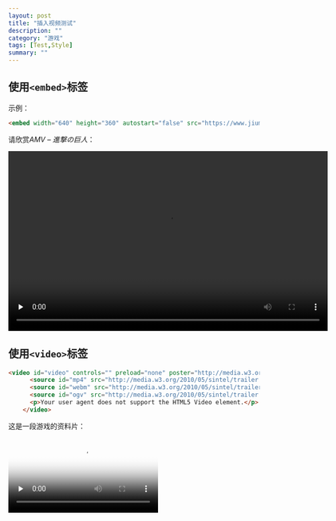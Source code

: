 ```yaml
---
layout: post
title: "插入视频测试"
description: ""
category: "游戏"
tags: [Test,Style]
summary: ""
---
```


## 使用`<embed>`标签

示例：

```html
<embed width="640" height="360" autostart="false" src="https://www.jiumodiary.com/videos/titan/titan1.mp4" />
```

请欣赏*AMV – 進撃の巨人*：

<video id="video" controls="" preload="none" poster="" width="640" height="360">
<source id="mp4" src="https://www.jiumodiary.com/videos/titan/titan1.mp4" type="video/mp4">
<p>Your user agent does not support the HTML5 Video element.</p>
</video>

## 使用`<video>`标签

```html
<video id="video" controls="" preload="none" poster="http://media.w3.org/2010/05/sintel/poster.png">
      <source id="mp4" src="http://media.w3.org/2010/05/sintel/trailer.mp4" type="video/mp4">
      <source id="webm" src="http://media.w3.org/2010/05/sintel/trailer.webm" type="video/webm">
      <source id="ogv" src="http://media.w3.org/2010/05/sintel/trailer.ogv" type="video/ogg">
      <p>Your user agent does not support the HTML5 Video element.</p>
    </video>
```

这是一段游戏的资料片：

<video id="video" controls="" preload="none" poster="http://media.w3.org/2010/05/sintel/poster.png">
<source id="mp4" src="http://media.w3.org/2010/05/sintel/trailer.mp4" type="video/mp4">
<source id="webm" src="http://media.w3.org/2010/05/sintel/trailer.webm" type="video/webm">
<source id="ogv" src="http://media.w3.org/2010/05/sintel/trailer.ogv" type="video/ogg">
<p>Your user agent does not support the HTML5 Video element.</p>
</video>